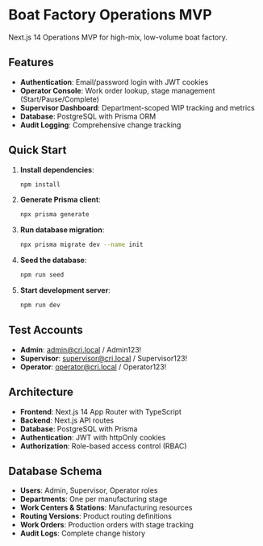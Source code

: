 # Boat Factory Operations MVP

Next.js 14 Operations MVP for high-mix, low-volume boat factory.

## Features

- **Authentication**: Email/password login with JWT cookies
- **Operator Console**: Work order lookup, stage management (Start/Pause/Complete)
- **Supervisor Dashboard**: Department-scoped WIP tracking and metrics
- **Database**: PostgreSQL with Prisma ORM
- **Audit Logging**: Comprehensive change tracking

## Quick Start

1. **Install dependencies**:
   ```bash
   npm install
   ```

2. **Generate Prisma client**:
   ```bash
   npx prisma generate
   ```

3. **Run database migration**:
   ```bash
   npx prisma migrate dev --name init
   ```

4. **Seed the database**:
   ```bash
   npm run seed
   ```

5. **Start development server**:
   ```bash
   npm run dev
   ```

## Test Accounts

- **Admin**: admin@cri.local / Admin123!
- **Supervisor**: supervisor@cri.local / Supervisor123!
- **Operator**: operator@cri.local / Operator123!

## Architecture

- **Frontend**: Next.js 14 App Router with TypeScript
- **Backend**: Next.js API routes
- **Database**: PostgreSQL with Prisma
- **Authentication**: JWT with httpOnly cookies
- **Authorization**: Role-based access control (RBAC)

## Database Schema

- **Users**: Admin, Supervisor, Operator roles
- **Departments**: One per manufacturing stage
- **Work Centers & Stations**: Manufacturing resources
- **Routing Versions**: Product routing definitions
- **Work Orders**: Production orders with stage tracking
- **Audit Logs**: Complete change history